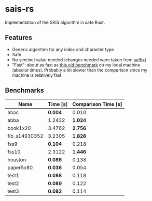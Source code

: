 # sais-rs

Implementation of the SAIS algorithm in safe Rust.

## Features
- Generic algorithm for any index and character type
- Safe
- No sentinel value needed (changes needed were taken from [suffix](https://github.com/BurntSushi/suffix))
- "Fast": about as fast as [this old benchmark](https://sites.google.com/site/yuta256/sais) on my local machine (absolut times).
  Probably a lot slower than the comparison since my machine is relatively fast.

## Benchmarks
| Name          | Time [s]  | Comparison Time [s] |
|---------------|-----------|---------------------|
| abac          | **0.004** | 0.010               |
| abba          | 1.2432    | **1.024**           |
| book1x20      | 3.4762    | **2.756**           |
| fib_s14930352 | 3.2305    | **1.828**           |
| fss9          | **0.104** | 0.218               |
| fss10         | 2.3122    | **1.446**           |
| houston       | **0.086** | 0.138               |
| paper5x80     | **0.036** | 0.054               |
| test1         | **0.088** | 0.118               |
| test2         | **0.089** | 0.122               |
| test3         | **0.082** | 0.114               |
